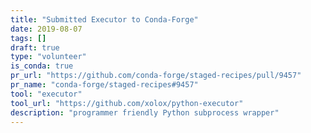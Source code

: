 ```yaml
---
title: "Submitted Executor to Conda-Forge"
date: 2019-08-07
tags: []
draft: true
type: "volunteer"
is_conda: true
pr_url: "https://github.com/conda-forge/staged-recipes/pull/9457"
pr_name: "conda-forge/staged-recipes#9457"
tool: "executor"
tool_url: "https://github.com/xolox/python-executor"
description: "programmer friendly Python subprocess wrapper"
---
```

